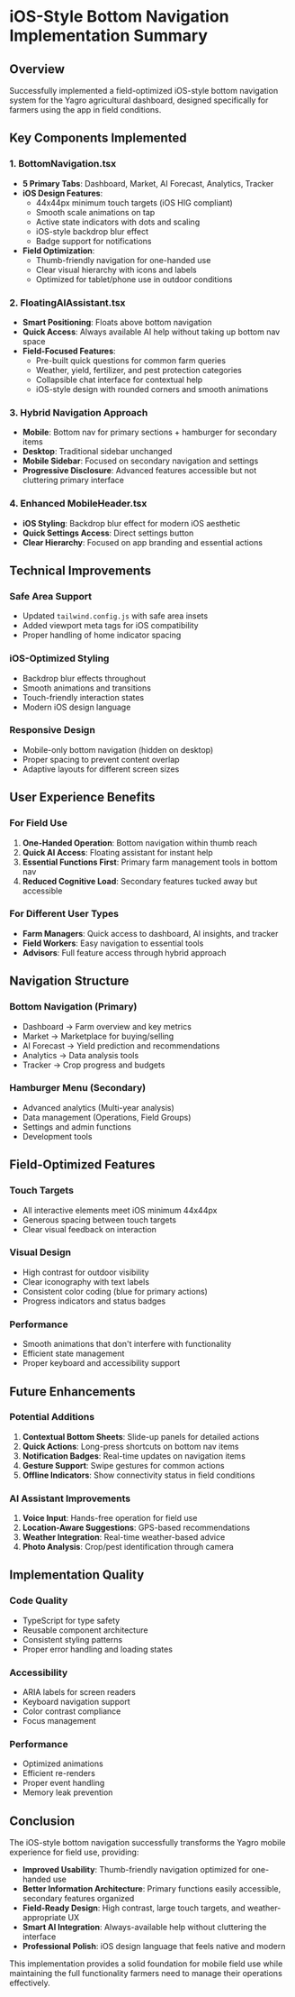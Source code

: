 # iOS-Style Bottom Navigation Implementation Summary

## Overview

Successfully implemented a field-optimized iOS-style bottom navigation system for the Yagro agricultural dashboard, designed specifically for farmers using the app in field conditions.

## Key Components Implemented

### 1. BottomNavigation.tsx

- **5 Primary Tabs**: Dashboard, Market, AI Forecast, Analytics, Tracker
- **iOS Design Features**:
  - 44x44px minimum touch targets (iOS HIG compliant)
  - Smooth scale animations on tap
  - Active state indicators with dots and scaling
  - iOS-style backdrop blur effect
  - Badge support for notifications
- **Field Optimization**:
  - Thumb-friendly navigation for one-handed use
  - Clear visual hierarchy with icons and labels
  - Optimized for tablet/phone use in outdoor conditions

### 2. FloatingAIAssistant.tsx

- **Smart Positioning**: Floats above bottom navigation
- **Quick Access**: Always available AI help without taking up bottom nav space
- **Field-Focused Features**:
  - Pre-built quick questions for common farm queries
  - Weather, yield, fertilizer, and pest protection categories
  - Collapsible chat interface for contextual help
  - iOS-style design with rounded corners and smooth animations

### 3. Hybrid Navigation Approach

- **Mobile**: Bottom nav for primary sections + hamburger for secondary items
- **Desktop**: Traditional sidebar unchanged
- **Mobile Sidebar**: Focused on secondary navigation and settings
- **Progressive Disclosure**: Advanced features accessible but not cluttering primary interface

### 4. Enhanced MobileHeader.tsx

- **iOS Styling**: Backdrop blur effect for modern iOS aesthetic
- **Quick Settings Access**: Direct settings button
- **Clear Hierarchy**: Focused on app branding and essential actions

## Technical Improvements

### Safe Area Support

- Updated `tailwind.config.js` with safe area insets
- Added viewport meta tags for iOS compatibility
- Proper handling of home indicator spacing

### iOS-Optimized Styling

- Backdrop blur effects throughout
- Smooth animations and transitions
- Touch-friendly interaction states
- Modern iOS design language

### Responsive Design

- Mobile-only bottom navigation (hidden on desktop)
- Proper spacing to prevent content overlap
- Adaptive layouts for different screen sizes

## User Experience Benefits

### For Field Use

1. **One-Handed Operation**: Bottom navigation within thumb reach
2. **Quick AI Access**: Floating assistant for instant help
3. **Essential Functions First**: Primary farm management tools in bottom nav
4. **Reduced Cognitive Load**: Secondary features tucked away but accessible

### For Different User Types

- **Farm Managers**: Quick access to dashboard, AI insights, and tracker
- **Field Workers**: Easy navigation to essential tools
- **Advisors**: Full feature access through hybrid approach

## Navigation Structure

### Bottom Navigation (Primary)

- Dashboard → Farm overview and key metrics
- Market → Marketplace for buying/selling
- AI Forecast → Yield prediction and recommendations
- Analytics → Data analysis tools
- Tracker → Crop progress and budgets

### Hamburger Menu (Secondary)

- Advanced analytics (Multi-year analysis)
- Data management (Operations, Field Groups)
- Settings and admin functions
- Development tools

## Field-Optimized Features

### Touch Targets

- All interactive elements meet iOS minimum 44x44px
- Generous spacing between touch targets
- Clear visual feedback on interaction

### Visual Design

- High contrast for outdoor visibility
- Clear iconography with text labels
- Consistent color coding (blue for primary actions)
- Progress indicators and status badges

### Performance

- Smooth animations that don't interfere with functionality
- Efficient state management
- Proper keyboard and accessibility support

## Future Enhancements

### Potential Additions

1. **Contextual Bottom Sheets**: Slide-up panels for detailed actions
2. **Quick Actions**: Long-press shortcuts on bottom nav items
3. **Notification Badges**: Real-time updates on navigation items
4. **Gesture Support**: Swipe gestures for common actions
5. **Offline Indicators**: Show connectivity status in field conditions

### AI Assistant Improvements

1. **Voice Input**: Hands-free operation for field use
2. **Location-Aware Suggestions**: GPS-based recommendations
3. **Weather Integration**: Real-time weather-based advice
4. **Photo Analysis**: Crop/pest identification through camera

## Implementation Quality

### Code Quality

- TypeScript for type safety
- Reusable component architecture
- Consistent styling patterns
- Proper error handling and loading states

### Accessibility

- ARIA labels for screen readers
- Keyboard navigation support
- Color contrast compliance
- Focus management

### Performance

- Optimized animations
- Efficient re-renders
- Proper event handling
- Memory leak prevention

## Conclusion

The iOS-style bottom navigation successfully transforms the Yagro mobile experience for field use, providing:

- **Improved Usability**: Thumb-friendly navigation optimized for one-handed use
- **Better Information Architecture**: Primary functions easily accessible, secondary features organized
- **Field-Ready Design**: High contrast, large touch targets, and weather-appropriate UX
- **Smart AI Integration**: Always-available help without cluttering the interface
- **Professional Polish**: iOS design language that feels native and modern

This implementation provides a solid foundation for mobile field use while maintaining the full functionality farmers need to manage their operations effectively.

